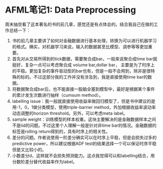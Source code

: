 # AFML笔记1: Data Preprocessing

周末抽空看了这本著名的书的前几章，感觉还是有点体会的。结合我自己在做的工作总结一下：<br>

1. 书的前几章主要讲了如何对金融数据进行基本处理，转换为可以进行机器学习的格式。确实，对机器学习来说，输入的数据甚至比模型、调参等等更加重要。
2. 首先对从交易所得到的tick数据，需要聚合成bar。一般来说聚合成time bar就挺好，复杂一点可以考虑聚合成 volume bar,dollar bar，
主要是为了时序上的平稳。更加复杂的事件驱动型的bar也有，但是一般不会用到，除非是很特殊的标的。不过这部分我的工作并没有涉及到，我是直接使用time bar的数据。
3. 将数据聚合成bar后，也不能直接一股脑全塞到模型中，最好是根据某个事件的累计发生次数进行抽样（cumsum method）。
4. labelling issue：我一般就直接使用收益率做回归模型了，但是书中建议的是用-1，0，1做分类模型，使用triple-barrier method，外加根据收益率波动率动态调整的horizon threshold。另外，可以考虑meta label。
5. sample weight：训练模型的样本权重。这块主要解决的是金融数据样本之间不是iid的问题。不过这里个人理解一般是针对非time bar的情况。金融数据的标签是rolling return得到的，具有时序上的相关性。
6. 差分的问题。作者说使用一阶差分确实可以在时序上平稳，但是会损失过多的predictive power，所以建议根据ADF test的结果选择一个可以保证时序平稳但是又比较小的。
7. 小数差分d，这样就不会损失预测能力。这点我觉得可以和labelling结合，用分数阶差分替代收益率作为label。


